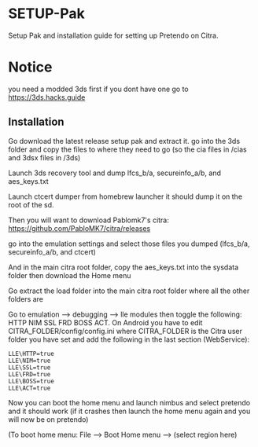 # SETUP-Pak

Setup Pak and installation guide for setting up Pretendo on Citra.


# Notice
you need a modded 3ds first if you dont have one go to https://3ds.hacks.guide


## Installation

Go download the latest release setup pak and extract it. go into the 3ds folder and copy the files to where they need to go (so the cia files in /cias and 3dsx files in /3ds)

Launch 3ds recovery tool and dump lfcs_b/a, secureinfo_a/b, and aes_keys.txt

Launch ctcert dumper from homebrew launcher it should dump it on the root of the sd.

Then you will want to download Pablomk7's citra: https://github.com/PabloMK7/citra/releases

go into the emulation settings and select those files you dumped (lfcs_b/a, secureinfo_a/b, and ctcert)

And in the main citra root folder, copy the aes_keys.txt into the sysdata folder then download the Home menu

Go extract the load folder into the main citra root folder where all the other folders are

Go to emulation --> debugging --> lle modules then toggle the following: HTTP    NIM     SSL    FRD    BOSS    ACT.
On Android you have to edit CITRA_FOLDER/config/config.ini
where CITRA_FOLDER is the Citra user folder you have set and add the following in the last section (WebService):
```
LLE\HTTP=true
LLE\NIM=true
LLE\SSL=true
LLE\FRD=true
LLE\BOSS=true
LLE\ACT=true
```
Now you can boot the home menu and launch nimbus and select pretendo and it should work (if it crashes then launch the home menu again and you will now be on pretendo)

(To boot home menu: File --> Boot Home menu --> (select region here)


